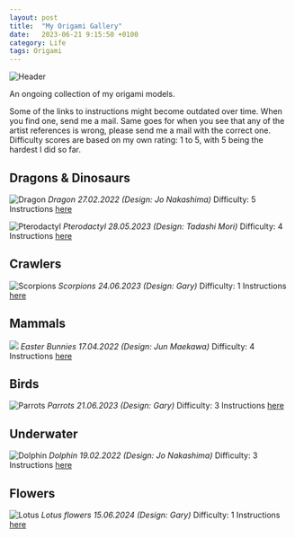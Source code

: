 ```yaml
---
layout: post
title:  "My Origami Gallery"
date:   2023-06-21 9:15:50 +0100
category: Life
tags: Origami
---
```

![Header](/images/origami-collection/article_header.jpg)

An ongoing collection of my origami models.  
<!--more-->
Some of the links to instructions might become outdated over time. When you find one, send me a mail.
Same goes for when you see that any of the artist references is wrong, please send me a mail with the correct one.
Difficulty scores are based on my own rating: 1 to 5, with 5 being the hardest I did so far.

## Dragons & Dinosaurs
![Dragon](/images/origami-collection/dragon1.jpg)
*Dragon 27.02.2022 (Design: Jo Nakashima)*
Difficulty: 5
Instructions [here][dragon1]

![Pterodactyl](/images/origami-collection/pterodactyl1.jpg)
*Pterodactyl 28.05.2023 (Design: Tadashi Mori)*
Difficulty: 4
Instructions [here][pterodactyl1]

## Crawlers
![Scorpions](/images/origami-collection/scorpion1.jpg)
*Scorpions 24.06.2023 (Design: Gary)*
Difficulty: 1
Instructions [here][scorpion1]

## Mammals 
![](/images/origami-collection/bunny1.jpg)
*Easter Bunnies 17.04.2022 (Design: Jun Maekawa)*
Difficulty: 4
Instructions [here][bunny1]

## Birds
![Parrots](/images/origami-collection/parrot1.jpg)
*Parrots 21.06.2023 (Design: Gary)*
Difficulty: 3
Instructions [here][parrot1]

## Underwater
![Dolphin](/images/origami-collection/dolphin1.jpg)
*Dolphin 19.02.2022 (Design: Jo Nakashima)*
Difficulty: 3
Instructions [here][dolphin1]

## Flowers
![Lotus](/images/origami-collection/lotus1.jpg)
*Lotus flowers 15.06.2024 (Design: Gary)*
Difficulty: 1
Instructions [here][lotus1]


[dragon1]: (https://jonakashima.com.br/2020/07/25/origami-dragon-v3/)
[bunny1]: (https://www.youtube.com/watch?v=kOeX5kuW2gQ)
[dolphin1]: (https://jonakashima.com.br/2017/10/28/origami-dolphin/)
[parrot1]: (https://www.youtube.com/watch?v=7rbpnnnUUCg)
[scorpion1]: (https://www.youtube.com/watch?v=OEbtgtyfEoQ)
[pterodactyl1]: (https://www.youtube.com/watch?v=guCAfLBqAvw)
[lotus1]: (https://www.youtube.com/watch?v=WVVrpkzBlGU)